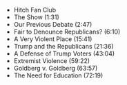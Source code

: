 







- Hitch Fan Club
- The Show (1:31)
- Our Previous Debate (2:47)
- Fair to Denounce Republicans? (6:10)
- A Very Violent Place (15:41)
- Trump and the Republicans (21:36)
- A Defense of Trump Voters (43:04)
- Extremist Violence (59:22)
- Goldberg v. Goldberg (63:57)
- The Need for Education (72:19)


